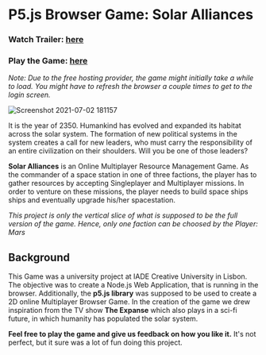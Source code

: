 # P5.js Browser Game: Solar Alliances

### Watch Trailer: [here](https://www.youtube.com/watch?v=lsHzanmT6J4)
### Play the Game: [here](https://solaralliancesfinal.herokuapp.com/) 


*Note: Due to the free hosting provider, the game might initially take a while to load. You might have to refresh the browser a couple times to get to the login screen.*

![Screenshot 2021-07-02 181157](https://user-images.githubusercontent.com/75182187/124302234-36a49b00-db61-11eb-86e5-a1a377da1eaa.png)

It is the year of 2350. Humankind has evolved and expanded its habitat across the solar system. The formation of new political systems in the system creates a call for new leaders, who must carry the responsibility of an entire civilization on their shoulders. Will you be one of those leaders?

**Solar Alliances** is an Online Multiplayer Resource Management Game. 
As the commander of a space station in one of three factions, the player has to gather resources by accepting Singleplayer and Multiplayer missions. In order to venture on these missions, the player needs to build space ships ships and eventually upgrade his/her spacestation.

*This project is only the vertical slice of what is supposed to be the full version of the game. Hence, only one faction can be choosed by the Player: Mars*

## Background
This Game was a university project at IADE Creative University in Lisbon. 
The objective was to create a Node.js Web Application, that is running in the browser. Additionally, the **p5.js library** was supposed to be used to create a 2D online Multiplayer Browser Game.
In the creation of the game we drew inspiration from the TV show **The Expanse** which also plays in a sci-fi future, in which humanity has populated the solar system. 

**Feel free to play the game and give us feedback on how you like it.** It's not perfect, but it sure was a lot of fun doing this project. 
 
